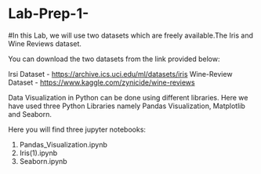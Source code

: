 # Lab-Prep-1-

#In this Lab, we will use two datasets which are freely available.The Iris and Wine Reviews dataset.

You can download the two datasets from the link provided below:

Irsi Dataset - https://archive.ics.uci.edu/ml/datasets/iris
Wine-Review Dataset - https://www.kaggle.com/zynicide/wine-reviews 

Data Visualization in Python can be done using different libraries. Here we have used three Python Libraries namely Pandas Visualization, Matplotlib and Seaborn.

Here you will find three jupyter notebooks:
1. Pandas_Visualization.ipynb
2. Iris(1).ipynb
3. Seaborn.ipynb
